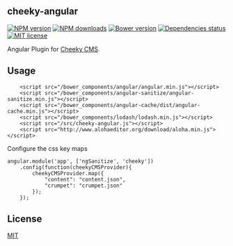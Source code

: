 ## cheeky-angular

[![NPM version][npm-image]][npm-url] [![NPM downloads][npm-downloads-image]][npm-downloads-url] [![Bower version][bower-image]][bower-url] [![Dependencies status][dep-status-image]][dep-status-url] [![MIT license][license-image]][license-url]

Angular Plugin for [Cheeky CMS](https://github.com/cheekycms/cheeky).

## Usage

```
    <script src="/bower_components/angular/angular.min.js"></script>
    <script src="/bower_components/angular-sanitize/angular-sanitize.min.js"></script>
    <script src="/bower_components/angular-cache/dist/angular-cache.min.js"></script>
    <script src="/bower_components/lodash/lodash.min.js"></script>
    <script src="/src/cheeky-angular.js"></script>
    <script src="http://www.alohaeditor.org/download/aloha.min.js"></script>
```

Configure the css key maps

```
angular.module('app', ['ngSanitize', 'cheeky'])
    .config(function(cheekyCMSProvider){
        cheekyCMSProvider.map({
            "content": "content.json",
            "crumpet": "crumpet.json"
        });
    });
```

## License

[MIT](LICENSE)

[npm-image]: https://img.shields.io/npm/v/cheeky-angular.svg
[npm-url]: https://npmjs.org/package/cheeky-angular
[npm-downloads-image]: https://img.shields.io/npm/dm/cheeky-angular.svg
[npm-downloads-url]: https://npmjs.org/package/cheeky-angular
[bower-image]: https://img.shields.io/bower/v/cheeky-angular.svg
[bower-url]: http://bower.io/search/?q=cheeky-angular
[dep-status-image]: https://img.shields.io/david/angulartics/cheeky-angular.svg
[dep-status-url]: https://david-dm.org/angulartics/cheeky-angular
[license-image]: http://img.shields.io/badge/license-MIT-blue.svg
[license-url]: LICENSE